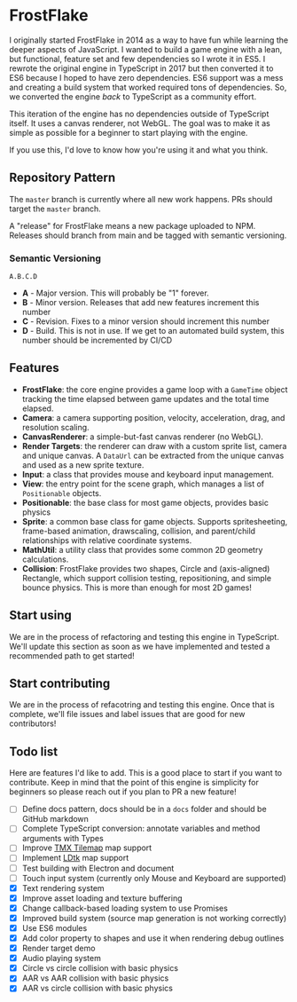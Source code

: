 # FrostFlake

I originally started FrostFlake in 2014 as a way to have fun while learning the deeper aspects of JavaScript. I wanted to build a game engine with a lean, but functional, feature set and few dependencies so I wrote it in ES5. I rewrote the original engine in TypeScript in 2017 but then converted it to ES6 because I hoped to have zero dependencies. ES6 support was a mess and creating a build system that worked required tons of dependencies. So, we converted the engine _back_ to TypeScript as a community effort.

This iteration of the engine has no dependencies outside of TypeScript itself. It uses a canvas renderer, not WebGL. The goal was to make it as simple as possible for a beginner to start playing with the engine.

If you use this, I'd love to know how you're using it and what you think.

## Repository Pattern

The `master` branch is currently where all new work happens. PRs should target the `master` branch.

A "release" for FrostFlake means a new package uploaded to NPM. Releases should branch from main and be tagged with semantic versioning.

### Semantic Versioning

`A.B.C.D`

- **A** - Major version. This will probably be "1" forever.
- **B** - Minor version. Releases that add new features increment this number
- **C** - Revision. Fixes to a minor version should increment this number
- **D** - Build. This is not in use. If we get to an automated build system, this number should be incremented by CI/CD


## Features

- **FrostFlake**: the core engine provides a game loop with a `GameTime` object tracking the time elapsed between game updates and the total time elapsed.
- **Camera**: a camera supporting position, velocity, acceleration, drag, and resolution scaling.
- **CanvasRenderer**: a simple-but-fast canvas renderer (no WebGL).
- **Render Targets**: the renderer can draw with a custom sprite list, camera and unique canvas. A `DataUrl` can be extracted from the unique canvas and used as a new sprite texture.
- **Input**: a class that provides mouse and keyboard input management.
- **View**: the entry point for the scene graph, which manages a list of `Positionable` objects.
- **Positionable**: the base class for most game objects, provides basic physics
- **Sprite**: a common base class for game objects. Supports spritesheeting, frame-based animation, drawscaling, collision, and parent/child relationships with relative coordinate systems.
- **MathUtil**: a utility class that provides some common 2D geometry calculations.
- **Collision**: FrostFlake provides two shapes, Circle and (axis-aligned) Rectangle, which support collision testing, repositioning, and simple bounce physics. This is more than enough for most 2D games!

## Start using

 We are in the process of refactoring and testing this engine in TypeScript. We'll update this section as soon as we have implemented and tested a recommended path to get started!

## Start contributing

We are in the process of refacotring and testing this engine. Once that is complete, we'll file issues and label issues that are good for new contributors!

## Todo list

Here are features I'd like to add. This is a good place to start if you want to contribute. Keep in mind that the point of this engine is simplicity for beginners so please reach out if you plan to PR a new feature!

- [ ] Define docs pattern, docs should be in a `docs` folder and should be GitHub markdown
- [ ] Complete TypeScript conversion: annotate variables and method arguments with Types
- [ ] Improve [TMX Tilemap](https://mapeditor.org) map support
- [ ] Implement [LDtk](https://ldtk.io/) map support
- [ ] Test building with Electron and document
- [ ] Touch input system (currently only Mouse and Keyboard are supported)
- [x] Text rendering system
- [x] Improve asset loading and texture buffering
- [x] Change callback-based loading system to use Promises
- [x] Improved build system (source map generation is not working correctly)
- [x] Use ES6 modules
- [x] Add color property to shapes and use it when rendering debug outlines
- [x] Render target demo
- [x] Audio playing system
- [x] Circle vs circle collision with basic physics
- [x] AAR vs AAR collision with basic physics
- [x] AAR vs circle collision with basic physics
